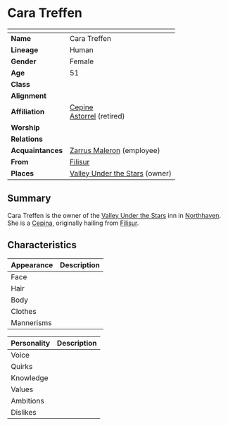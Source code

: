 # Cara Treffen

| []() | |
| --- | --- |
| **Name** | Cara Treffen |
| **Lineage** | Human |
| **Gender** | Female |
| **Age** | 51 |
| **Class** | |
| **Alignment** | |
| **Affiliation** | [Cepine](../lineages/cepine.md)<br>[Astorrel](../organisations/government/astorrel/astorrel.md) (retired) |
| **Worship** | |
| **Relations** | |
| **Acquaintances** | [Zarrus Maleron](zarrus-maleron.md) (employee) |
| **From** | [Filisur](../places/settlements/villages/filisur.md) |
| **Places** | [Valley Under the Stars](../places/buildings/inns-taverns/valley-under-the-stars.md) (owner) |

## Summary

Cara Treffen is the owner of the [Valley Under the Stars](../places/buildings/inns-taverns/valley-under-the-stars.md) inn in [Northhaven](../places/settlements/cities/northhaven.md). She is a [Cepina](../lineages/cepine.md), originally hailing from [Filisur](../places/settlements/villages/filisur.md).

## Characteristics

| Appearance | Description |
| --- | --- |
| Face | |
| Hair | |
| Body | |
| Clothes | |
| Mannerisms | |

| Personality | Description |
| --- | --- |
| Voice | |
| Quirks | |
| Knowledge | |
| Values | |
| Ambitions | |
| Dislikes | |
